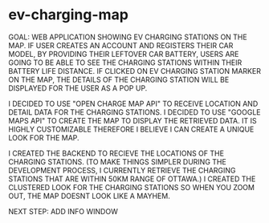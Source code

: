 # ev-charging-map

GOAL: WEB APPLICATION SHOWING EV CHARGING STATIONS ON THE MAP. IF USER CREATES AN ACCOUNT AND REGISTERS THEIR CAR MODEL, BY PROVIDING THEIR LEFTOVER CAR BATTERY, USERS ARE GOING TO BE ABLE TO SEE THE CHARGING STATIONS WITHIN THEIR BATTERY LIFE DISTANCE. IF CLICKED ON EV CHARGING STATION MARKER ON THE MAP, THE DETAILS OF THE CHARGING STATION WILL BE DISPLAYED FOR THE USER AS A POP UP.

I DECIDED TO USE "OPEN CHARGE MAP API" TO RECEIVE LOCATION AND DETAIL DATA FOR THE CHARGING STATIONS.
I DECIDED TO USE "GOOGLE MAPS API" TO CREATE THE MAP TO DISPLAY THE RETRIEVED DATA. IT IS HIGHLY CUSTOMIZABLE THEREFORE I BELIEVE I CAN CREATE A UNIQUE LOOK FOR THE MAP.

I CREATED THE BACKEND TO RECIEVE THE LOCATIONS OF THE CHARGING STATIONS. (TO MAKE THINGS SIMPLER DURING THE DEVELOPMENT PROCESS, I CURRENTLY RETRIEVE THE CHARGING STATIONS THAT ARE WITHIN 50KM RANGE OF OTTAWA.)
I CREATED THE CLUSTERED LOOK FOR THE CHARGING STATIONS SO WHEN YOU ZOOM OUT, THE MAP DOESNT LOOK LIKE A MAYHEM.

NEXT STEP: ADD INFO WINDOW
